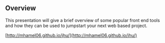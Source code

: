 ##  Overview
This presentation will give a brief overview of some popular front end tools and
how they can be used to jumpstart your next web based project.

[http://mhamel06.github.io/jhu/](http://mhamel06.github.io/jhu/)
